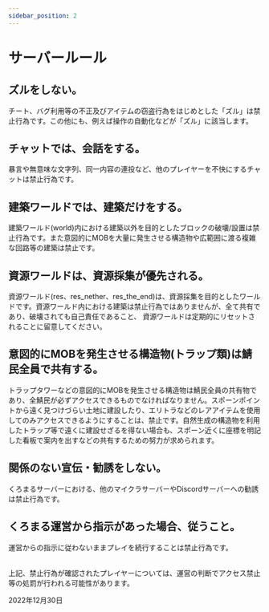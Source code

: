 ```yaml
---
sidebar_position: 2
---
```


# サーバールール

## ズルをしない。
チート、バグ利用等の不正及びアイテムの窃盗行為をはじめとした「ズル」は禁止行為です。この他にも、例えば操作の自動化などが「ズル」に該当します。

## チャットでは、会話をする。
暴言や無意味な文字列、同一内容の連投など、他のプレイヤーを不快にするチャットは禁止行為です。

## 建築ワールドでは、建築だけをする。
建築ワールド(world)内における建築以外を目的としたブロックの破壊/設置は禁止行為です。また意図的にMOBを大量に発生させる構造物や広範囲に渡る複雑な回路等の建築は禁止です。

## 資源ワールドは、資源採集が優先される。
資源ワールド(res、res_nether、res_the_end)は、資源採集を目的としたワールドです。資源ワールド内における建築は禁止行為ではありませんが、全て共有であり、破壊されても自己責任であること、 資源ワールドは定期的にリセットされることに留意してください。

## 意図的にMOBを発生させる構造物(トラップ類)は鯖民全員で共有する。
トラップタワーなどの意図的にMOBを発生させる構造物は鯖民全員の共有物であり、全鯖民が必ずアクセスできるものでなければなりません。スポーンポイントから遠く見つけづらい土地に建設したり、エリトラなどのレアアイテムを使用してのみアクセスできるようにすることは、禁止です。自然生成の構造物を利用したトラップ等で遠くに建設せざるを得ない場合も、スポーン近くに座標を明記した看板で案内を出すなどの共有するための努力が求められます。

## 関係のない宣伝・勧誘をしない。
くろまるサーバーにおける、他のマイクラサーバーやDiscordサーバーへの勧誘は禁止行為です。

## くろまる運営から指示があった場合、従うこと。
運営からの指示に従わないままプレイを続行することは禁止行為です。

<br>
上記、禁止行為が確認されたプレイヤーについては、運営の判断でアクセス禁止等の処罰が行われる可能性があります。 

2022年12月30日
